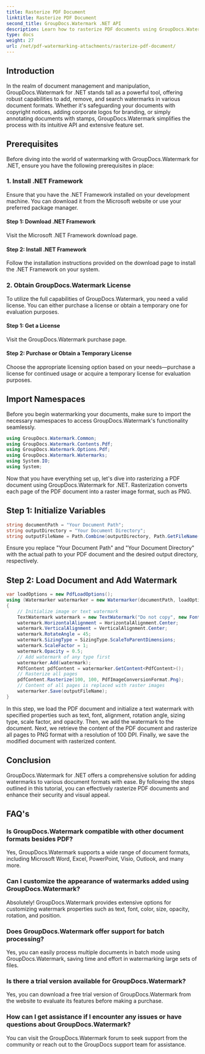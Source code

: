 ```yaml
---
title: Rasterize PDF Document
linktitle: Rasterize PDF Document
second_title: GroupDocs.Watermark .NET API
description: Learn how to rasterize PDF documents using GroupDocs.Watermark for .NET. Enhance document security and visual appeal effortlessly.
type: docs
weight: 27
url: /net/pdf-watermarking-attachments/rasterize-pdf-document/
---
```

## Introduction
In the realm of document management and manipulation, GroupDocs.Watermark for .NET stands tall as a powerful tool, offering robust capabilities to add, remove, and search watermarks in various document formats. Whether it's safeguarding your documents with copyright notices, adding corporate logos for branding, or simply annotating documents with stamps, GroupDocs.Watermark simplifies the process with its intuitive API and extensive feature set.
## Prerequisites
Before diving into the world of watermarking with GroupDocs.Watermark for .NET, ensure you have the following prerequisites in place:
### 1. Install .NET Framework
Ensure that you have the .NET Framework installed on your development machine. You can download it from the Microsoft website or use your preferred package manager.
#### Step 1: Download .NET Framework
Visit the Microsoft .NET Framework download page.
#### Step 2: Install .NET Framework
Follow the installation instructions provided on the download page to install the .NET Framework on your system.
### 2. Obtain GroupDocs.Watermark License
To utilize the full capabilities of GroupDocs.Watermark, you need a valid license. You can either purchase a license or obtain a temporary one for evaluation purposes.
#### Step 1: Get a License
Visit the GroupDocs.Watermark purchase page.
#### Step 2: Purchase or Obtain a Temporary License
Choose the appropriate licensing option based on your needs—purchase a license for continued usage or acquire a temporary license for evaluation purposes.

## Import Namespaces
Before you begin watermarking your documents, make sure to import the necessary namespaces to access GroupDocs.Watermark's functionality seamlessly.
```csharp
using GroupDocs.Watermark.Common;
using GroupDocs.Watermark.Contents.Pdf;
using GroupDocs.Watermark.Options.Pdf;
using GroupDocs.Watermark.Watermarks;
using System.IO;
using System;
```

Now that you have everything set up, let's dive into rasterizing a PDF document using GroupDocs.Watermark for .NET. Rasterization converts each page of the PDF document into a raster image format, such as PNG.
## Step 1: Initialize Variables
```csharp
string documentPath = "Your Document Path";
string outputDirectory = "Your Document Directory";
string outputFileName = Path.Combine(outputDirectory, Path.GetFileName(documentPath));
```
Ensure you replace "Your Document Path" and "Your Document Directory" with the actual path to your PDF document and the desired output directory, respectively.
## Step 2: Load Document and Add Watermark
```csharp
var loadOptions = new PdfLoadOptions();
using (Watermarker watermarker = new Watermarker(documentPath, loadOptions))
{
    // Initialize image or text watermark
    TextWatermark watermark = new TextWatermark("Do not copy", new Font("Arial", 8));
    watermark.HorizontalAlignment = HorizontalAlignment.Center;
    watermark.VerticalAlignment = VerticalAlignment.Center;
    watermark.RotateAngle = 45;
    watermark.SizingType = SizingType.ScaleToParentDimensions;
    watermark.ScaleFactor = 1;
    watermark.Opacity = 0.5;
    // Add watermark of any type first
    watermarker.Add(watermark);
    PdfContent pdfContent = watermarker.GetContent<PdfContent>();
    // Rasterize all pages
    pdfContent.Rasterize(100, 100, PdfImageConversionFormat.Png);
    // Content of all pages is replaced with raster images
    watermarker.Save(outputFileName);
}
```
In this step, we load the PDF document and initialize a text watermark with specified properties such as text, font, alignment, rotation angle, sizing type, scale factor, and opacity. Then, we add the watermark to the document. Next, we retrieve the content of the PDF document and rasterize all pages to PNG format with a resolution of 100 DPI. Finally, we save the modified document with rasterized content.

## Conclusion
GroupDocs.Watermark for .NET offers a comprehensive solution for adding watermarks to various document formats with ease. By following the steps outlined in this tutorial, you can effectively rasterize PDF documents and enhance their security and visual appeal.
## FAQ's
### Is GroupDocs.Watermark compatible with other document formats besides PDF?
Yes, GroupDocs.Watermark supports a wide range of document formats, including Microsoft Word, Excel, PowerPoint, Visio, Outlook, and many more.
### Can I customize the appearance of watermarks added using GroupDocs.Watermark?
Absolutely! GroupDocs.Watermark provides extensive options for customizing watermark properties such as text, font, color, size, opacity, rotation, and position.
### Does GroupDocs.Watermark offer support for batch processing?
Yes, you can easily process multiple documents in batch mode using GroupDocs.Watermark, saving time and effort in watermarking large sets of files.
### Is there a trial version available for GroupDocs.Watermark?
Yes, you can download a free trial version of GroupDocs.Watermark from the website to evaluate its features before making a purchase.
### How can I get assistance if I encounter any issues or have questions about GroupDocs.Watermark?
You can visit the GroupDocs.Watermark forum to seek support from the community or reach out to the GroupDocs support team for assistance.
